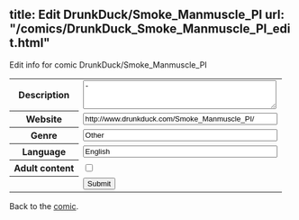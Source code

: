 title: Edit DrunkDuck/Smoke_Manmuscle_PI
url: "/comics/DrunkDuck_Smoke_Manmuscle_PI_edit.html"
---
Edit info for comic DrunkDuck/Smoke_Manmuscle_PI

<form name="comic" action="http://gaepostmail.appspot.com/comic/" method="post">
<table class="comicinfo">
<tr>
<th>Description</th><td><textarea name="description" cols="40" rows="3">-</textarea></td>
</tr>
<tr>
<th>Website</th><td><input type="text" name="url" value="http://www.drunkduck.com/Smoke_Manmuscle_PI/" size="40"/></td>
</tr>
<tr>
<th>Genre</th><td><input type="text" name="genre" value="Other" size="40"/></td>
</tr>
<tr>
<th>Language</th><td><input type="text" name="language" value="English" size="40"/></td>
</tr>
<tr>
<th>Adult content</th><td><input type="checkbox" name="adult" value="adult" /></td>
</tr>
<tr>
<th></th><td>
<input type="hidden" name="comic" value="DrunkDuck_Smoke_Manmuscle_PI" />
<input type="submit" name="submit" value="Submit" />
</td>
</tr>
</table>
</form>

Back to the [comic](DrunkDuck_Smoke_Manmuscle_PI.html).
